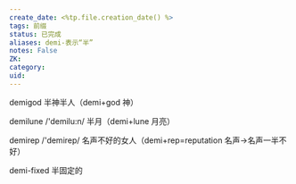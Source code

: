 ```yaml
---
create_date: <%tp.file.creation_date() %>
tags: 前缀
status: 已完成 
aliases: demi-表示“半”
notes: False
ZK: 
category: 
uid: 
---
```


demigod 半神半人（demi+god 神）

demilune /'demilu:n/ 半月（demi+lune 月亮）

demirep /'demirep/ 名声不好的女人（demi+rep=reputation 名声→名声一半不好）

demi-fixed 半固定的